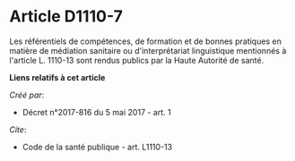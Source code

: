# Article D1110-7

Les référentiels de compétences, de formation et de bonnes pratiques en matière de médiation sanitaire ou d'interprétariat
linguistique mentionnés à l'article L. 1110-13 sont rendus publics par la Haute Autorité de santé.

**Liens relatifs à cet article**

_Créé par_:

  - Décret n°2017-816 du 5 mai 2017 - art. 1

_Cite_:

  - Code de la santé publique - art. L1110-13
